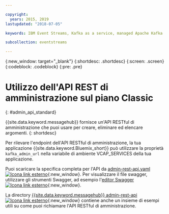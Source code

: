 ```yaml
---

copyright:
  years: 2015, 2019
lastupdated: "2018-07-05"

keywords: IBM Event Streams, Kafka as a service, managed Apache Kafka

subcollection: eventstreams

---
```


{:new_window: target="_blank"}
{:shortdesc: .shortdesc}
{:screen: .screen}
{:codeblock: .codeblock}
{:pre: .pre}

# Utilizzo dell'API REST di amministrazione sul piano Classic
{: #admin_api_standard}

{{site.data.keyword.messagehub}} fornisce
un'API RESTful di amministrazione che puoi usare per creare, eliminare ed elencare argomenti.
{: shortdesc}

Per rilevare l'endpoint dell'API RESTful di amministrazione, la tua applicazione {{site.data.keyword.Bluemix_short}} può utilizzare la proprietà `kafka_admin_url` nella variabile di ambiente VCAP_SERVICES della tua applicazione.

Puoi scaricare la specifica completa per l'API da [admin-rest-api.yaml ![Icona link esterno](../../icons/launch-glyph.svg "Icona link esterno")](https://github.com/ibm-messaging/event-streams-docs/blob/master/admin-rest-api-classic-plan-only/admin-rest-api.yaml){:new_window}.
Per visualizzare il file swagger, utilizzare gli strumenti Swagger, ad esempio l'[editor Swagger ![Icona link esterno](../../icons/launch-glyph.svg "Icona link esterno")](http://editor.swagger.io/#/){:new_window}.

La directory [{{site.data.keyword.messagehub}} admin-rest-api ![Icona link esterno](../../icons/launch-glyph.svg "Icona link esterno")](https://github.com/ibm-messaging/event-streams-docs/tree/master/admin-rest-api-classic-plan-only){:new_window} contiene anche un insieme di esempi utili su come puoi richiamare l'API RESTful di amministrazione.



